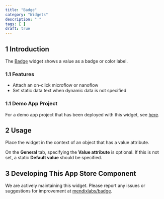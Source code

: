 ```yaml
---
title: "Badge"
category: "Widgets"
description: " "
tags: [ ]
draft: true
---
```


## 1 Introduction

The [Badge](https://appstore.home.mendix.com/link/app/50325/) widget shows a value as a badge or color label.

### 1.1 Features

* Attach an on-click microflow or nanoflow
* Set static data text when dynamic data is not specified

### 1.1 Demo App Project

For a demo app project that has been deployed with this widget, see [here](https://badge.mxapps.io/).

## 2 Usage

Place the widget in the context of an object that has a value attribute.

On the **General** tab, specifying the **Value attribute**  is optional. If this is not set, a static **Default value** should be specified. 

## 3 Developing This App Store Component

We are actively maintaining this widget. Please report any issues or suggestions for improvement at [mendixlabs/badge](https://github.com/mendixlabs/badge/issues).
